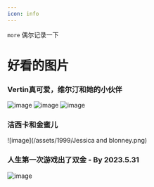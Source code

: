 ```yaml
---
icon: info
---
```


`more` 偶尔记录一下
<!-- more -->

# 好看的图片
### Vertin真可爱，维尔汀和她的小伙伴
![image](/assets/1999/v1.png)
![image](/assets/1999/friend.png)
![image](/assets/1999/friend2.png)

### 洁西卡和金蜜儿
![image](/assets/1999/Jessica and blonney.png)

### 人生第一次游戏出了双金 - By 2023.5.31
![image](/assets/1999/db.png)
